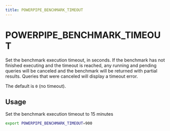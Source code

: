 ```yaml
---
title: POWERPIPE_BENCHMARK_TIMEOUT
---
```


# POWERPIPE_BENCHMARK_TIMEOUT
Set the benchmark execution timeout, in seconds.  If the benchmark has not finished executing and the timeout is reached, any running and pending queries will be canceled and the benchmark will be returned with partial results.  Queries that were canceled will display a timeout error.

The default is `0` (no timeout).


## Usage 
Set the benchmark execution timeout to 15 minutes

```bash
export POWERPIPE_BENCHMARK_TIMEOUT=900
```